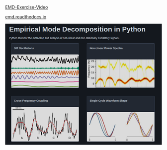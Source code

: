 [EMD-Exercise-Video](https://drive.google.com/file/d/1xmTltOtzvmrXRmAR0oSF9miiGzCLCYPR/view?usp=drive_link)

[emd.readthedocs.io](https://emd.readthedocs.io/en/stable/#)

![](png/EMD.png)
